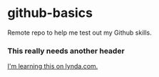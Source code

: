 # github-basics

Remote repo to help me test out my Github skills.

### This really needs another header

[I'm learning this on lynda.com.](http://www.lynda.com)
